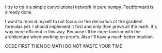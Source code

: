 I try to train a simple convolutional network in pure numpy.
Feedforward is already done.

I want to remind myself to not focus on the derivation of the gradient formulas yet.
I should implement it first and only then prove all the math.
It's way more efficient in this way.
Because I'll be more familiar with the architecture when working on proofs.
Also I'll have a much better intuition.

CODE FIRST THEN DO MATH
DO NOT WASTE YOUR TIME
